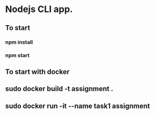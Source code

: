 
# Nodejs CLI app.

## To start
 ### npm install
 ### npm start
 
## To start with docker
  ## sudo docker build -t assignment .
  ## sudo docker run -it --name task1 assignment

